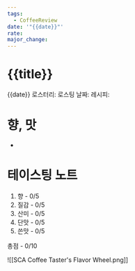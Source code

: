 ```yaml
---
tags:
  - CoffeeReview
date: '"{{date}}"'
rate: 
major_change:
---
```

# {{title}}
{{date}}
로스터리: 
로스팅 날짜: 
레시피: 
# 향, 맛
- 
# 테이스팅 노트
1. 향 - 0/5
2. 질감 - 0/5
3. 산미 - 0/5
4. 단맛 - 0/5
5. 쓴맛 - 0/5

총점 - 0/10



![[SCA Coffee Taster's Flavor Wheel.png]]
